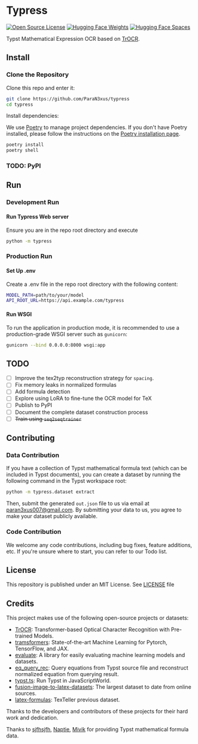 # Typress

[![Open Source License](https://img.shields.io/github/license/paran3xus/typress?logo=github)](https://opensource.org/license/mit)
[![Hugging Face Weights](https://img.shields.io/badge/Weights-TypressOCR-yellow.svg?logo=huggingface)](https://huggingface.co/paran3xus/typress_ocr)
[![Hugging Face Spaces](https://img.shields.io/badge/%F0%9F%A4%97%20Hugging%20Face-Spaces-blue)](https://huggingface.co/spaces/paran3xus/typress_ocr_space)

Typst Mathematical Expression OCR based on [TrOCR](https://github.com/microsoft/unilm/tree/master/trocr).

## Install

### Clone the Repository

Clone this repo and enter it:

```sh
git clone https://github.com/ParaN3xus/typress
cd typress
```

Install dependencies:

We use [Poetry](https://python-poetry.org/) to manage project dependencies. If you don't have Poetry installed, please follow the instructions on the [Poetry installation page](https://python-poetry.org/docs/).

```sh
poetry install
poetry shell
```

### TODO: PyPI

## Run

### Development Run

#### Run Typress Web server

Ensure you are in the repo root directory and execute

```sh
python -m typress
```

### Production Run

#### Set Up .env

Create a .env file in the repo root directory with the following content:

```sh
MODEL_PATH=path/to/your/model
API_ROOT_URL=https://api.example.com/typress
```

#### Run WSGI

To run the application in production mode, it is recommended to use a production-grade WSGI server such as `gunicorn`:

```sh
gunicorn --bind 0.0.0.0:8000 wsgi:app
```

## TODO

- [ ] Improve the tex2typ reconstruction strategy for `spacing`.
- [ ] Fix memory leaks in normalized formulas
- [ ] Add formula detection
- [ ] Explore using LoRA to fine-tune the OCR model for TeX
- [ ] Publish to PyPI
- [ ] Document the complete dataset construction process
- [ ] ~~Train using `seq2seqtrainer`~~

## Contributing

### Data Contribution

If you have a collection of Typst mathematical formula text (which can be included in Typst documents), you can create a dataset by running the following command in the Typst workspace root:

```bash
python -m typress.dataset extract
```

Then, submit the generated `out.json` file to us via email at [paran3xus007@gmail.com](mailto:paran3xus007@gmail.com). By submitting your data to us, you agree to make your dataset publicly available.

### Code Contribution

We welcome any code contributions, including bug fixes, feature additions, etc. If you're unsure where to start, you can refer to our Todo list.

## License

This repository is published under an MIT License. See [LICENSE](https://github.com/ParaN3xus/typress/blob/main/LICENSE) file

## Credits

This project makes use of the following open-source projects or datasets:

- [TrOCR](https://github.com/microsoft/unilm/tree/master/trocr): Transformer-based Optical Character Recognition with Pre-trained Models.
- [tramsformers](https://github.com/huggingface/transformers): State-of-the-art Machine Learning for Pytorch, TensorFlow, and JAX.
- [evaluate](https://github.com/huggingface/evaluate): A library for easily evaluating machine learning models and datasets.
- [eq_query_rec](https://github.com/sjfhsjfh/eq_query_rec): Query equations from Typst source file and reconstruct normalized equation from querying result.
- [typst.ts](https://github.com/Myriad-Dreamin/typst.ts): Run Typst in JavaScriptWorld.
- [fusion-image-to-latex-datasets](https://huggingface.co/datasets/hoang-quoc-trung/fusion-image-to-latex-datasets): The largest dataset to date from online sources.
- [latex-formulas](https://huggingface.co/datasets/OleehyO/latex-formulas): TexTeller previous dataset.

Thanks to the developers and contributors of these projects for their hard work and dedication.

Thanks to [sjfhsjfh](https://github.com/sjfhsjfh), [Naptie](https://github.com/Naptie), [Mivik](https://github.com/Mivik/) for providing Typst mathematical formula data.
